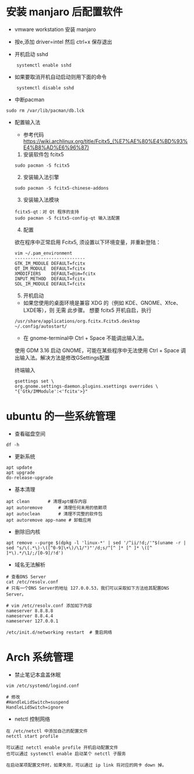 # 安装 manjaro 后配置软件

- vmware workstation 安装 manjaro

 - 按e,添加 driver=intel 然后 ctrl+x 保存退出


- 开机启动 sshd
```
    systemctl enable sshd
```
 - 如果要取消开机自动启动则用下面的命令
```
    systemctl disable sshd
```

- 中断pacman
```
sudo rm /var/lib/pacman/db.lck
```

- 配置输入法

    - 参考代码 https://wiki.archlinux.org/title/Fcitx5_(%E7%AE%80%E4%BD%93%E4%B8%AD%E6%96%87)


    1. 安装软件包 fcitx5
    ```
    sudo pacman -S fcitx5
    ```

    2. 安装输入法引擎
    ```
    sudo pacman -S fcitx5-chinese-addons
    ```

    3. 安装输入法模块
    ```
    fcitx5-qt：对 Qt 程序的支持
    sudo pacman -S fcitx5-config-qt 输入法配置
    ```
    4. 配置

    欲在程序中正常启用 Fcitx5, 须设置以下环境变量，并重新登陆：
    ```
    vim ~/.pam_environment
    ---------------------------
    GTK_IM_MODULE DEFAULT=fcitx
    QT_IM_MODULE  DEFAULT=fcitx
    XMODIFIERS    DEFAULT=@im=fcitx
    INPUT_METHOD  DEFAULT=fcitx
    SDL_IM_MODULE DEFAULT=fcitx
    ```

    5. 开机启动

    - 如果您使用的桌面环境是兼容 XDG 的（例如 KDE、GNOME、Xfce、LXDE等），则 无需 此步骤。
    想要 fcitx5 开机自启，执行
    ```
    /usr/share/applications/org.fcitx.Fcitx5.desktop ~/.config/autostart/
    ```

    - 在 gnome-terminal中 Ctrl + Space 不能调出输入法。

    使用 GDM 3.16 启动 GNOME，可能在某些程序中无法使用 Ctrl + Space 调出输入法。解决方法是修改GSettings配置

    终端输入
    ```
    gsettings set \
    org.gnome.settings-daemon.plugins.xsettings overrides \
    "{'Gtk/IMModule':<'fcitx'>}"
    ```

# ubuntu 的一些系统管理

- 查看磁盘空间
```
df -h
```

- 更新系统
```
apt update
apt upgrade
do-release-upgrade
```

- 基本清理
```
apt clean		# 清理apt缓存内容
apt autoremove		# 清理任何未用的依赖项
apt autoclean		# 清理不完整的软件包
apt autoremove app-name # 卸载应用
```

- 删除旧内核
```
apt remove --purge $(dpkg -l 'linux-*' | sed '/^ii/!d;/'"$(uname -r | sed "s/\(.*\)-\([^0-9]\+\)/\1/")"'/d;s/^[^ ]* [^ ]* \([^ ]*\).*/\1/;/[0-9]/!d')
```

- 域名无法解析
```
# 查看DNS Server
cat /etc/resolv.conf
# 只有一个DNS Server的地址 127.0.0.53，我们可以采取如下方法给其配置DNS Server。

# vim /etc/resolv.conf 添加如下内容
nameserver 8.8.8.8
nameserver 8.8.4.4
nameserver 127.0.0.1

/etc/init.d/networking restart  # 重启网络
```

# Arch 系统管理

- 禁止笔记本盒盖休眠
```
vim /etc/systemd/logind.conf

# 修改
#HandleLidSwitch=suspend
HandleLidSwitch=ignore
```

- netctl 控制网络
```
在 /etc/netctl 中添加自己的配置文件
netctl start profile

可以通过 netctl enable profile 开机启动配置文件
也可以通过 systemctl enable 启动某个 netctl 子服务

在启动某项配置文件时，如果失败，可以通过 ip link 将对应的网卡 down 掉。
```
